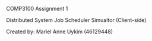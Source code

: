 COMP3100 Assignment 1

Distributed System Job Scheduler Simualtor (Client-side)

Created by: Mariel Anne Uykim (46129448)


